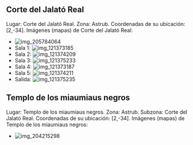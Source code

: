 ## Corte del Jalató Real
Lugar: Corte del Jalató Real.
Zona: Astrub.
Coordenadas de su ubicación: [2,-34].
Imágenes (mapas) de Corte del Jalató Real:
- ![img_205784064](https://media.discordapp.net/attachments/1115311447145193482/1115347748124897290/205784064.jpg)
- Sala 1: ![img_121373185](https://media.discordapp.net/attachments/1115311447145193482/1115321568902516756/121373185.jpg)
- Sala 2: ![img_121374209](https://media.discordapp.net/attachments/1115311447145193482/1115321572987772989/121374209.jpg)
- Sala 3: ![img_121375233](https://media.discordapp.net/attachments/1115311447145193482/1115321597050499082/121375233.jpg)
- Sala 4: ![img_121373187](https://media.discordapp.net/attachments/1115311447145193482/1115321571142287400/121373187.jpg)
- Sala 5: ![img_121374211](https://media.discordapp.net/attachments/1115311447145193482/1115321575210745856/121374211.jpg)
- Salida: ![img_121375235](https://media.discordapp.net/attachments/1115311447145193482/1115321600175259719/121375235.jpg)

## Templo de los miaumiaus negros
Lugar: Templo de los miaumiaus negros.
Zona: Astrub.
Subzona: Corte del Jalató Real.
Coordenadas de su ubicación: [2,-34].
Imágenes (mapas) de Templo de los miaumiaus negros:
- ![img_204215298](https://media.discordapp.net/attachments/1115311447145193482/1115347260583190589/204215298.jpg)